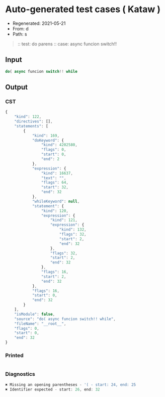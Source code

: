 # Auto-generated test cases ( Kataw )
- Regenerated: 2021-05-21
- From: d
- Path: s
> :: test: do parens
> :: case: async funcion switch!!
## Input

`````js
do( async funcion switch!! while
`````
## Output

### CST

```javascript
{
    "kind": 122,
    "directives": [],
    "statements": [
        {
            "kind": 169,
            "doKeyword": {
                "kind": 4202580,
                "flags": 0,
                "start": 0,
                "end": 2
            },
            "expression": {
                "kind": 16637,
                "text": "",
                "flags": 64,
                "start": 32,
                "end": 32
            },
            "whileKeyword": null,
            "statement": {
                "kind": 120,
                "expression": {
                    "kind": 121,
                    "expression": {
                        "kind": 132,
                        "flags": 32,
                        "start": 2,
                        "end": 32
                    },
                    "flags": 32,
                    "start": 2,
                    "end": 32
                },
                "flags": 16,
                "start": 2,
                "end": 32
            },
            "flags": 16,
            "start": 0,
            "end": 32
        }
    ],
    "isModule": false,
    "source": "do( async funcion switch!! while",
    "fileName": "__root__",
    "flags": 0,
    "start": 0,
    "end": 32
}
```

### Printed

```javascript

```

### Diagnostics

```javascript
✖ Missing an opening parentheses - '( - start: 24, end: 25
✖ Identifier expected - start: 26, end: 32

```

